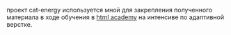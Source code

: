 проект cat-energy используется мной для закрепления полученного материала в ходе обучения
в <a href="https://htmlacademy.ru/intensive/adaptive">html academy</a> на интенсиве по
адаптивной верстке.